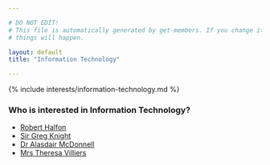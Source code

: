 ```yaml
---

# DO NOT EDIT!
# This file is automatically generated by get-members. If you change it, bad
# things will happen.

layout: default
title: "Information Technology"

---
```


{% include interests/information-technology.md %}

### Who is interested in Information Technology?


* [Robert Halfon](/members/robert-halfon.html)
* [Sir Greg Knight](/members/sir-greg-knight.html)
* [Dr Alasdair McDonnell](/members/dr-alasdair-mcdonnell.html)
* [Mrs Theresa Villiers](/members/mrs-theresa-villiers.html)
